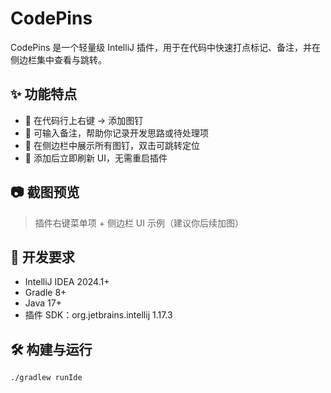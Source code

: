 # CodePins

CodePins 是一个轻量级 IntelliJ 插件，用于在代码中快速打点标记、备注，并在侧边栏集中查看与跳转。

## ✨ 功能特点

- 📌 在代码行上右键 → 添加图钉
- 💬 可输入备注，帮助你记录开发思路或待处理项
- 🧭 在侧边栏中展示所有图钉，双击可跳转定位
- 🔁 添加后立即刷新 UI，无需重启插件

## 📷 截图预览

> 插件右键菜单项 + 侧边栏 UI 示例（建议你后续加图）

## 🔧 开发要求

- IntelliJ IDEA 2024.1+
- Gradle 8+
- Java 17+
- 插件 SDK：org.jetbrains.intellij 1.17.3

## 🛠 构建与运行

```bash
./gradlew runIde
